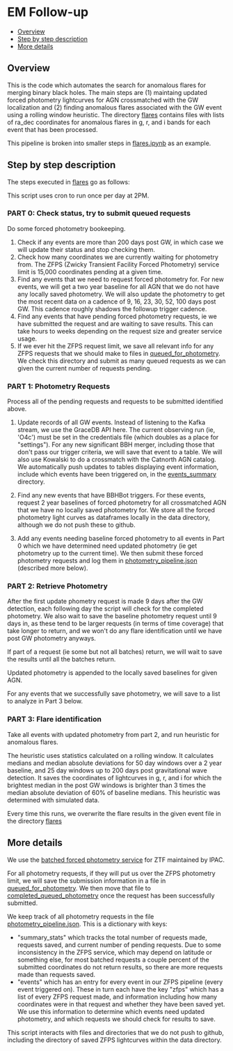 # EM Follow-up

- [Overview](#Overview)
- [Step by step description](#Step-by-step-description)
- [More details](#More-details)

## Overview

This is the code which automates the search for anomalous flares for merging binary black holes. The main steps are (1) maintaing updated forced photometry lightcurves for AGN crossmatched with the GW localization and (2) finding anomalous flares associated with the GW event using a rolling window heuristic. The directory [flares](../data/flares) contains files with lists of ra_dec coordinates for anomalous flares in g, r, and i bands for each event that has been processed.

This pipeline is broken into smaller steps in [flares.ipynb](./flares.ipynb) as an example.

## Step by step description

The steps executed in [flares](../flares.py) go as follows:

This script uses cron to run once per day at 2PM.

### PART 0: Check status, try to submit queued requests

Do some forced photometry bookeeping.

1. Check if any events are more than 200 days post GW, in which case we will update their status and stop checking them.
2. Check how many coordinates we are currently waiting for photometry from. The ZFPS (Zwicky Transient Facility Forced Photometry) service limit is 15,000 coordinates pending at a given time.
3. Find any events that we need to request forced photometry for. For new events, we will get a two year baseline for all AGN that we do not have any locally saved photometry. We will also update the photometry to get the most recent data on a cadence of 9, 16, 23, 30, 52, 100 days post GW. This cadence roughly shadows the followup trigger cadence.
4. Find any events that have pending forced photometry requests, ie we have submitted the request and are waiting to save results. This can take hours to weeks depending on the request size and greater service usage.
5. If we ever hit the ZFPS request limit, we save all relevant info for any ZFPS requests that we should make to files in [queued_for_photometry](../data/flare_data/queued_for_photometry). We check this directory and submit as many queued requests as we can given the current number of requests pending.

### PART 1: Photometry Requests

Process all of the pending requests and requests to be submitted identified above.

1. Update records of all GW events. Instead of listening to the Kafka stream, we use the GraceDB API here. The current observing run (ie, 'O4c') must be set in the credentials file (which doubles as a place for "settings"). For any new significant BBH merger, including those that don't pass our trigger criteria, we will save that event to a table. We will also use Kowalski to do a crossmatch with the Catnorth AGN catalog. We automatically push updates to tables displaying event information, include which events have been triggered on, in the [events_summary](../data/events_summary) directory.

2. Find any new events that have BBHBot triggers. For these events, request 2 year baselines of forced photometry for all crossmatched AGN that we have no locally saved photometry for. We store all the forced photometry light curves as dataframes locally in the data directory, although we do not push these to github.

3. Add any events needing baseline forced photometry to all events in Part 0 which we have determined need updated photometry (ie get photometry up to the current time). We then submit these forced photometry requests and log them in [photometry_pipeline.json](../data/flare_data/photometry_pipeline.json) (described more below).

### PART 2: Retrieve Photometry

After the first update phometry request is made 9 days after the GW detection, each following day the script will check for the completed photometry. We also wait to save the baseline photometry request until 9 days in, as these tend to be larger requests (in terms of time coverage) that take longer to return, and we won't do any flare identification until we have post GW photometry anyways.

If part of a request (ie some but not all batches) return, we will wait to save the results until all the batches return.

Updated photometry is appended to the locally saved baselines for given AGN.

For any events that we successfully save photometry, we will save to a list to analyze in Part 3 below.

### PART 3: Flare identification

Take all events with updated photometry from part 2, and run heuristic for anomalous flares.

The heuristic uses statistics calculated on a rolling window. It calculates medians and median absolute deviations for 50 day windows over a 2 year baseline, and 25 day windows up to 200 days post gravitational wave detection. It saves the coordinates of lightcurves in g, r, and i for which the brightest median in the post GW windows is brighter than 3 times the median absolute deviation of 60% of baseline medians. This heuristic was determined with simulated data.

Every time this runs, we overwrite the flare results in the given event file in the directory [flares](../data/flare_data/flares/)

## More details

We use the [batched forced photometry service](https://web.ipac.caltech.edu/staff/fmasci/ztf/forcedphot.pdf) for ZTF maintained by IPAC.

For all photometry requests, if they will put us over the ZFPS photometry limit, we will save the submission information in a file in [queued_for_photometry](../data/flare_data/queued_for_photometry). We then move that file to [completed_queued_photometry](../data/flare_data/completed_queued_photometry) once the request has been successfully submitted.

We keep track of all photometry requests in the file [photometry_pipeline.json](../data/flare_data/photometry_pipeline.json). This is a dictionary with keys:

- "summary_stats" which tracks the total number of requests made, requests saved, and current number of pending requests. Due to some inconsistency in the ZFPS service, which may depend on latitude or something else, for most batched requests a couple percent of the submitted coordinates do not return results, so there are more requests made than requests saved.
- "events" which has an entry for every event in our ZFPS pipeline (every event triggered on). These in turn each have the key "zfps" which has a list of every ZFPS request made, and information including how many coordinates were in that request and whether they have been saved yet. We use this information to determine which events need updated photometry, and which requests we should check for results to save.

This script interacts with files and directories that we do not push to github, including the directory of saved ZFPS lightcurves within the data directory.

